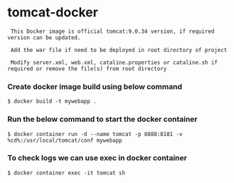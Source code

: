 # tomcat-docker
```
 This Docker image is official tomcat:9.0.34 version, if required version can be updated. 

 Add the war file if need to be deployed in root directory of project

 Modify server.xml, web.xml, cataline.properties or cataline.sh if required or remove the file(s) from root directory
```

### Create docker image build using below command

```
$ docker build -t mywebapp .
```

### Run the below command to start the docker container

```
$ docker container run -d --name tomcat -p 8888:8181 -v %cd%:/usr/local/tomcat/conf mywebapp
```

### To check logs we can use exec in docker container

```
$ docker container exec -it tomcat sh
```

